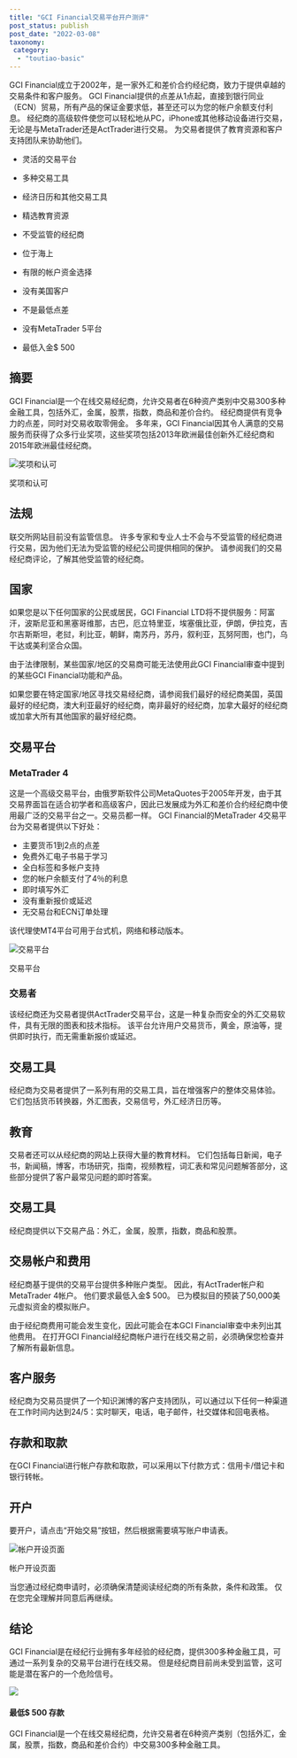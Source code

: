 ```yaml
---
title: "GCI Financial交易平台开户测评"
post_status: publish
post_date: "2022-03-08"
taxonomy:
 category: 
  - "toutiao-basic"
---
```


GCI Financial成立于2002年，是一家外汇和差价合约经纪商，致力于提供卓越的交易条件和客户服务。 GCI Financial提供的点差从1点起，直接到银行同业（ECN）贸易，所有产品的保证金要求低，甚至还可以为您的帐户余额支付利息。 经纪商的高级软件使您可以轻松地从PC，iPhone或其他移动设备进行交易，无论是与MetaTrader还是ActTrader进行交易。 为交易者提供了教育资源和客户支持团队来协助他们。

- 灵活的交易平台

- 多种交易工具

- 经济日历和其他交易工具

- 精选教育资源

- 不受监管的经纪商

- 位于海上

- 有限的帐户资金选择

- 没有美国客户

- 不是最低点差

- 没有MetaTrader 5平台

- 最低入金$ 500


## 摘要

GCI Financial是一个在线交易经纪商，允许交易者在6种资产类别中交易300多种金融工具，包括外汇，金属，股票，指数，商品和差价合约。 经纪商提供有竞争力的点差，同时对交易收取零佣金。 多年来，GCI Financial因其令人满意的交易服务而获得了众多行业奖项，这些奖项包括2013年欧洲最佳创新外汇经纪商和2015年欧洲最佳经纪商。

![奖项和认可](https://cdn.fendou.la/funstoutiao/2020/11/GCI-Financial-Review-Awards-and-Nominations-1024x220.jpg "奖项和认可")

奖项和认可

## 法规

联交所网站目前没有监管信息。 许多专家和专业人士不会与不受监管的经纪商进行交易，因为他们无法为受监管的经纪公司提供相同的保护。 请参阅我们的交易经纪商评论，了解其他受监管的经纪商。

## 国家

如果您是以下任何国家的公民或居民，GCI Financial LTD将不提供服务：阿富汗，波斯尼亚和黑塞哥维那，古巴，厄立特里亚，埃塞俄比亚，伊朗，伊拉克，吉尔吉斯斯坦，老挝，利比亚，朝鲜，南苏丹，苏丹，叙利亚，瓦努阿图，也门，乌干达或美利坚合众国。

由于法律限制，某些国家/地区的交易商可能无法使用此GCI Financial审查中提到的某些GCI Financial功能和产品。

如果您要在特定国家/地区寻找交易经纪商，请参阅我们最好的经纪商美国，英国最好的经纪商，澳大利亚最好的经纪商，南非最好的经纪商，加拿大最好的经纪商或加拿大所有其他国家的最好经纪商。

## 交易平台

### MetaTrader 4

这是一个高级交易平台，由俄罗斯软件公司MetaQuotes于2005年开发，由于其交易界面旨在适合初学者和高级客户，因此已发展成为外汇和差价合约经纪商中使用最广泛的交易平台之一。交易员都一样。 GCI Financial的MetaTrader 4交易平台为交易者提供以下好处：

- 主要货币1到2点的点差
- 免费外汇电子书易于学习
- 全白标签和多帐户支持
- 您的帐户余额支付了4％的利息
- 即时填写外汇
- 没有重新报价或延迟
- 无交易台和ECN订单处理

该代理使MT4平台可用于台式机，网络和移动版本。

![交易平台](https://cdn.fendou.la/funstoutiao/2020/11/GCI-Financial-Review-Trading-Platform.jpg "交易平台")

交易平台

### 交易者

该经纪商还为交易者提供ActTrader交易平台，这是一种复杂而安全的外汇交易软件，具有无限的图表和技术指标。 该平台允许用户交易货币，黄金，原油等，提供即时执行，而无需重新报价或延迟。

## 交易工具

经纪商为交易者提供了一系列有用的交易工具，旨在增强客户的整体交易体验。 它们包括货币转换器，外汇图表，交易信号，外汇经济日历等。

## 教育

交易者还可以从经纪商的网站上获得大量的教育材料。 它们包括每日新闻，电子书，新闻稿，博客，市场研究，指南，视频教程，词汇表和常见问题解答部分，这些部分提供了客户最常见问题的即时答案。

## 交易工具

经纪商提供以下交易产品：外汇，金属，股票，指数，商品和股票。

## 交易帐户和费用

经纪商基于提供的交易平台提供多种账户类型。 因此，有ActTrader帐户和MetaTrader 4帐户。 他们要求最低入金$ 500。 已为模拟目的预装了50,000美元虚拟资金的模拟账户。

由于经纪商费用可能会发生变化，因此可能会在本GCI Financial审查中未列出其他费用。 在打开GCI Financial经纪商帐户进行在线交易之前，必须确保您检查并了解所有最新信息。

## 客户服务

经纪商为交易员提供了一个知识渊博的客户支持团队，可以通过以下任何一种渠道在工作时间内达到24/5：实时聊天，电话，电子邮件，社交媒体和回电表格。

## 存款和取款

在GCI Financial进行帐户存款和取款，可以采用以下付款方式：信用卡/借记卡和银行转帐。

## 开户

要开户，请点击“开始交易”按钮，然后根据需要填写账户申请表。

![帐户开设页面](https://cdn.fendou.la/funstoutiao/2020/11/GCI-Financial-Review-Account-Opening-Page.jpg "帐户开设页面")

帐户开设页面

当您通过经纪商申请时，必须确保清楚阅读经纪商的所有条款，条件和政策。 仅在您完全理解并同意后再继续。

## 结论

GCI Financial是在经纪行业拥有多年​​经验的经纪商，提供300多种金融工具，可通过一系列复杂的交易平台进行在线交易。 但是经纪商目前尚未受到监管，这可能是潜在客户的一个危险信号。

![](https://cdn.fendou.la/funstoutiao/2020/11/GCI-Financial-Logo.png)

#### 最低$ 500 存款

GCI Financial是一个在线交易经纪商，允许交易者在6种资产类别（包括外汇，金属，股票，指数，商品和差价合约）中交易300多种金融工具。
